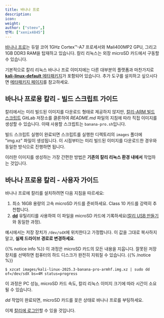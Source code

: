 ```yaml
---
title: 바나나 프로
description:
icon:
weight:
author: ["steev",]
번역: ["xenix4845"]
---
```


[바나나 프로](http://www.lemaker.org/product-bananapro-specification.html)는 듀얼 코어 1GHz Cortex™-A7 프로세서와 Mali400MP2 GPU, 그리고 1GB DDR3 RAM을 탑재하고 있습니다. 칼리 리눅스는 외장 microSD 카드에서 구동할 수 있습니다.

기본적으로 칼리 리눅스 바나나 프로 이미지에는 다른 대부분의 플랫폼과 마찬가지로 [**kali-linux-default** 메타패키지](/docs/general-use/metapackages/)가 포함되어 있습니다. 추가 도구를 설치하고 싶으시다면 [메타패키지 페이지](/docs/general-use/metapackages/)를 참고하세요.

<!--
## Kali on Banana Pro - User Instructions

If you're unfamiliar with the details of [downloading and validating a 칼리 리눅스 image](/docs/introduction/download-official-kali-linux-images/), or for [using that image to create a bootable device](/docs/usb/live-usb-install-with-windows/), it's strongly recommended that you refer to the more detailed procedures described in the specific articles on those subjects.

To install a pre-built image of the standard build of 칼리 리눅스 on your Banana Pro, follow these instructions:

1. Get a fast microSD card with at least 16GB capacity. Class 10 cards are highly recommended.
2. Download _and validate_ the `Kali Banana Pro` image from the [downloads](/get-kali/) area. The process for validating an image is described in more detail on [Downloading 칼리 리눅스](/docs/introduction/download-official-kali-linux-images/).
3. Use the **[dd](https://manpages.debian.org/testing/coreutils/dd.1.en.html)** utility to image this file to your microSD card (same process as [making a Kali USB](/docs/usb/live-usb-install-with-windows/).

In our example, we assume the storage device is located at `/dev/sdX`. Do _not_ simply copy these value, **change this to the correct drive path**.

{{% notice info %}}
This process will wipe out your microSD card. If you choose the wrong storage device, you may wipe out your computers hard disk.
{{% /notice %}}

```console
$ xzcat kali-linux-2025.1-banana-pro-armhf.img.xz | sudo dd of=/dev/sdX bs=4M status=progress
```

This process can take a while, depending on your PC, your microSD card's speed, and the size of the 칼리 리눅스 image.

Once the _dd_ operation is complete, boot up the Banana Pro with the microSD card plugged in.

You should be able to [log in to Kali](/docs/introduction/default-credentials/).

## Kali on the Banana Pro - Tips

The bootloader on the Banana Pro is u-boot, and in order to make changes to the kernel command line, the file to edit is `/etc/default/u-boot` and the option is `U_BOOT_PARAMETERS`. If you make any modifications to this file, you will want to then run `u-boot-update`.

## Kali on Banana Pro - Image Customization

If you want to customize the Kali Banana Pro image, including changes to the [packages](/docs/general-use/metapackages/) being installed, changing the [desktop environment](/docs/general-use/switching-desktop-environments/), increasing or decreasing the image file size or generally being adventurous, check out the [Kali-ARM Build-Scripts](https://gitlab.com/kalilinux/build-scripts/kali-arm) repository on GitLab, and follow the _README.md_ file's instructions. The script to use is `banana-pro.sh`.
-->

## 바나나 프로용 칼리 - 빌드 스크립트 가이드

칼리에서는 미리 빌드된 이미지를 다운로드 형태로 제공하지 않지만, [칼리-ARM 빌드 스크립트](https://gitlab.com/kalilinux/build-scripts/kali-arm) GitLab 저장소를 클론하여 _README.md_ 파일의 지침에 따라 직접 이미지를 생성할 수 있습니다. 이때 사용할 스크립트는 `banana-pro.sh`입니다.

빌드 스크립트 실행이 완료되면 스크립트를 실행한 디렉토리의 `images` 폴더에 "img.xz" 파일이 생성됩니다. 이 시점부터는 미리 빌드된 이미지를 다운로드한 경우와 동일한 방식으로 진행하면 됩니다.

이러한 이미지를 생성하는 가장 간편한 방법은 **기존의 칼리 리눅스 환경 내에서** 작업하는 것입니다.

## 바나나 프로용 칼리 - 사용자 가이드

바나나 프로에 칼리를 설치하려면 다음 지침을 따르세요:

1. 최소 16GB 용량의 고속 microSD 카드를 준비하세요. Class 10 카드를 강력히 추천합니다.
2. **[dd](https://manpages.debian.org/testing/coreutils/dd.1.en.html)** 유틸리티를 사용하여 이 파일을 microSD 카드에 기록하세요([칼리 USB 만들기](/docs/usb/live-usb-install-with-windows/)와 동일한 과정).

예시에서는 저장 장치가 `/dev/sdX`에 위치한다고 가정합니다. 이 값을 그대로 복사하지 말고, **실제 드라이브 경로로 변경하세요**.

{{% notice info %}}
이 과정은 microSD 카드의 모든 내용을 지웁니다. 잘못된 저장 장치를 선택하면 컴퓨터의 하드 디스크가 완전히 지워질 수 있습니다.
{{% /notice %}}

```console
$ xzcat images/kali-linux-2025.3-banana-pro-armhf.img.xz | sudo dd of=/dev/sdX bs=4M status=progress
```

이 과정은 PC 성능, microSD 카드 속도, 칼리 리눅스 이미지 크기에 따라 시간이 소요될 수 있습니다.

_dd_ 작업이 완료되면, microSD 카드를 꽂은 상태로 바나나 프로를 부팅하세요.

이제 [칼리에 로그인](/docs/introduction/default-credentials/)할 수 있을 것입니다.
